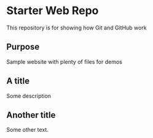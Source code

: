 # Starter Web Repo

This repository is for showing how Git and GitHub work

## Purpose

Sample website with plenty of files for demos

## A title

Some description

## Another title

Some other text.